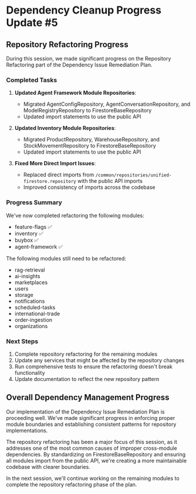 # Dependency Cleanup Progress Update #5

## Repository Refactoring Progress

During this session, we made significant progress on the Repository Refactoring part of the Dependency Issue Remediation Plan.

### Completed Tasks

1. **Updated Agent Framework Module Repositories**:

   - Migrated AgentConfigRepository, AgentConversationRepository, and ModelRegistryRepository to FirestoreBaseRepository
   - Updated import statements to use the public API

2. **Updated Inventory Module Repositories**:

   - Migrated ProductRepository, WarehouseRepository, and StockMovementRepository to FirestoreBaseRepository
   - Updated import statements to use the public API

3. **Fixed More Direct Import Issues**:
   - Replaced direct imports from `/common/repositories/unified-firestore.repository` with the public API imports
   - Improved consistency of imports across the codebase

### Progress Summary

We've now completed refactoring the following modules:

- feature-flags ✅
- inventory ✅
- buybox ✅
- agent-framework ✅

The following modules still need to be refactored:

- rag-retrieval
- ai-insights
- marketplaces
- users
- storage
- notifications
- scheduled-tasks
- international-trade
- order-ingestion
- organizations

### Next Steps

1. Complete repository refactoring for the remaining modules
2. Update any services that might be affected by the repository changes
3. Run comprehensive tests to ensure the refactoring doesn't break functionality
4. Update documentation to reflect the new repository pattern

## Overall Dependency Management Progress

Our implementation of the Dependency Issue Remediation Plan is proceeding well. We've made significant progress in enforcing proper module boundaries and establishing consistent patterns for repository implementations.

The repository refactoring has been a major focus of this session, as it addresses one of the most common causes of improper cross-module dependencies. By standardizing on FirestoreBaseRepository and ensuring all modules import from the public API, we're creating a more maintainable codebase with clearer boundaries.

In the next session, we'll continue working on the remaining modules to complete the repository refactoring phase of the plan.
